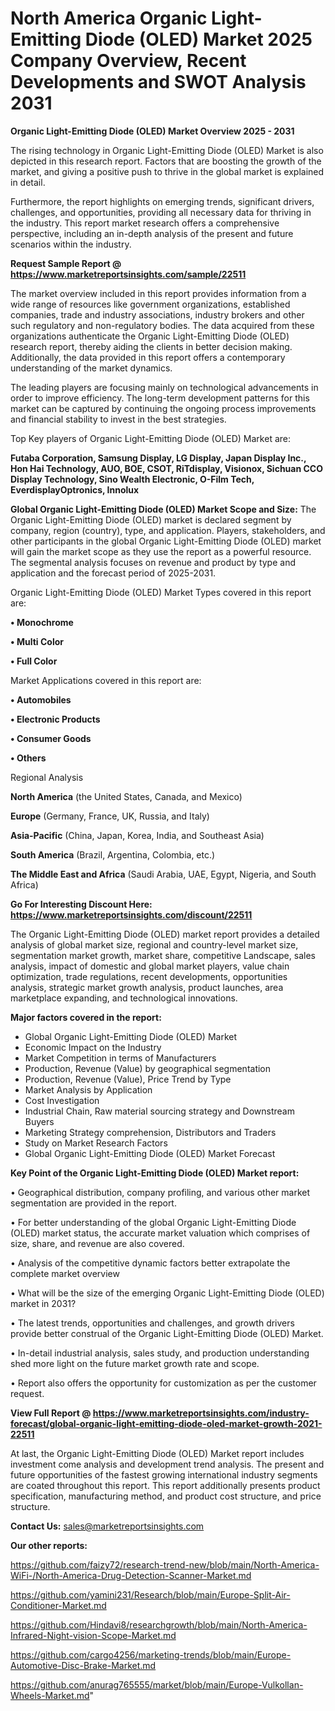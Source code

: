 # North America Organic Light-Emitting Diode (OLED) Market 2025 Company Overview, Recent Developments and SWOT Analysis 2031

<Strong> Organic Light-Emitting Diode (OLED) Market Overview 2025 - 2031</strong>

The rising technology in Organic Light-Emitting Diode (OLED) Market is also depicted in this research report. Factors that are boosting the growth of the market, and giving a positive push to thrive in the global market is explained in detail.

Furthermore, the report highlights on emerging trends, significant drivers, challenges, and opportunities, providing all necessary data for thriving in the industry. This report market research offers a comprehensive perspective, including an in-depth analysis of the present and future scenarios within the industry.

<strong>Request Sample Report @ <a href=https://www.marketreportsinsights.com/sample/22511>https://www.marketreportsinsights.com/sample/22511</a></strong>

The market overview included in this report provides information from a wide range of resources like government organizations, established companies, trade and industry associations, industry brokers and other such regulatory and non-regulatory bodies. The data acquired from these organizations authenticate the Organic Light-Emitting Diode (OLED) research report, thereby aiding the clients in better decision making. Additionally, the data provided in this report offers a contemporary understanding of the market dynamics.

The leading players are focusing mainly on technological advancements in order to improve efficiency. The long-term development patterns for this market can be captured by continuing the ongoing process improvements and financial stability to invest in the best strategies.

Top Key players of Organic Light-Emitting Diode (OLED) Market are:

<strong>Futaba Corporation, Samsung Display, LG Display, Japan Display Inc., Hon Hai Technology, AUO, BOE, CSOT, RiTdisplay, Visionox, Sichuan CCO Display Technology, Sino Wealth Electronic, O-Film Tech, EverdisplayOptronics, Innolux</strong>

<strong><b>Global Organic Light-Emitting Diode (OLED) Market Scope and Size:</b></strong>
The Organic Light-Emitting Diode (OLED) market is declared segment by company, region (country), type, and application. Players, stakeholders, and other participants in the global Organic Light-Emitting Diode (OLED) market will gain the market scope as they use the report as a powerful resource. The segmental analysis focuses on revenue and product by type and application and the forecast period of 2025-2031.

Organic Light-Emitting Diode (OLED) Market Types covered in this report are:

<strong>• Monochrome

• Multi Color

• Full Color</strong>

Market Applications covered in this report are:

<strong>• Automobiles

• Electronic Products

• Consumer Goods

• Others</strong> 

Regional Analysis

<strong>North America</strong> (the United States, Canada, and Mexico)

<strong>Europe</strong> (Germany, France, UK, Russia, and Italy)

<strong>Asia-Pacific</strong> (China, Japan, Korea, India, and Southeast Asia)

<strong>South America</strong> (Brazil, Argentina, Colombia, etc.)

<strong>The Middle East and Africa</strong> (Saudi Arabia, UAE, Egypt, Nigeria, and South Africa)

<strong>Go For Interesting Discount Here: <a href=https://www.marketreportsinsights.com/discount/22511>https://www.marketreportsinsights.com/discount/22511</a></strong>

The Organic Light-Emitting Diode (OLED) market report provides a detailed analysis of global market size, regional and country-level market size, segmentation market growth, market share, competitive Landscape, sales analysis, impact of domestic and global market players, value chain optimization, trade regulations, recent developments, opportunities analysis, strategic market growth analysis, product launches, area marketplace expanding, and technological innovations.

<strong><b>Major factors covered in the report:</b></strong>
<ul>
  <li>Global Organic Light-Emitting Diode (OLED) Market </li>
  <li>Economic Impact on the Industry</li>
  <li>Market Competition in terms of Manufacturers</li>
  <li>Production, Revenue (Value) by geographical segmentation</li>
  <li>Production, Revenue (Value), Price Trend by Type</li>
  <li>Market Analysis by Application</li>
  <li>Cost Investigation</li>
  <li>Industrial Chain, Raw material sourcing strategy and Downstream Buyers</li>
  <li>Marketing Strategy comprehension, Distributors and Traders</li>
  <li>Study on Market Research Factors</li>
  <li>Global Organic Light-Emitting Diode (OLED) Market Forecast</li>
</ul>

<strong><b>Key Point of the Organic Light-Emitting Diode (OLED) Market report:</b></strong>

• Geographical distribution, company profiling, and various other market segmentation are provided in the report.

• For better understanding of the global Organic Light-Emitting Diode (OLED) market status, the accurate market valuation which comprises of size, share, and revenue are also covered.

• Analysis of the competitive dynamic factors better extrapolate the complete market overview

• What will be the size of the emerging Organic Light-Emitting Diode (OLED) market in 2031?

• The latest trends, opportunities and challenges, and growth drivers provide better construal of the Organic Light-Emitting Diode (OLED) Market.

• In-detail industrial analysis, sales study, and production understanding shed more light on the future market growth rate and scope.

• Report also offers the opportunity for customization as per the customer request.

<strong><b>View Full Report @ <a href=https://www.marketreportsinsights.com/industry-forecast/global-organic-light-emitting-diode-oled-market-growth-2021-22511>https://www.marketreportsinsights.com/industry-forecast/global-organic-light-emitting-diode-oled-market-growth-2021-22511</a></b></strong>


At last, the Organic Light-Emitting Diode (OLED) Market report includes investment come analysis and development trend analysis. The present and future opportunities of the fastest growing international industry segments are coated throughout this report. This report additionally presents product specification, manufacturing method, and product cost structure, and price structure.

<strong>Contact Us:</strong>
sales@marketreportsinsights.com

<strong>Our other reports:</strong>

<a href=https://github.com/faizy72/research-trend-new/blob/main/North-America-WiFi-/North-America-Drug-Detection-Scanner-Market.md>https://github.com/faizy72/research-trend-new/blob/main/North-America-WiFi-/North-America-Drug-Detection-Scanner-Market.md</a>

<a href=https://github.com/yamini231/Research/blob/main/Europe-Split-Air-Conditioner-Market.md>https://github.com/yamini231/Research/blob/main/Europe-Split-Air-Conditioner-Market.md</a>

<a href=https://github.com/Hindavi8/researchgrowth/blob/main/North-America-Infrared-Night-vision-Scope-Market.md>https://github.com/Hindavi8/researchgrowth/blob/main/North-America-Infrared-Night-vision-Scope-Market.md</a>

<a href=https://github.com/cargo4256/marketing-trends/blob/main/Europe-Automotive-Disc-Brake-Market.md>https://github.com/cargo4256/marketing-trends/blob/main/Europe-Automotive-Disc-Brake-Market.md</a>

<a href=https://github.com/anurag765555/market/blob/main/Europe-Vulkollan-Wheels-Market.md>https://github.com/anurag765555/market/blob/main/Europe-Vulkollan-Wheels-Market.md</a>"

